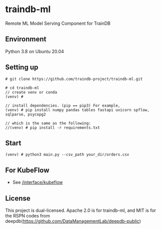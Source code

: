 # traindb-ml
Remote ML Model Serving Component for TrainDB

## Environment
Python 3.8 on Ubuntu 20.04

## Setting up
```
# git clone https://github.com/traindb-project/traindb-ml.git

# cd traindb-ml
// create venv or conda
(venv) #

// install dependencies. (pip == pip3) For example,
(venv) # pip install numpy pandas tables fastapi uvicorn spflow, sqlparse, psycopg2

// which is the same as the following:
//(venv) # pip install -r requirements.txt
```
## Start
```
(venv) # python3 main.py --csv_path your_dir/orders.csv
```

## For KubeFlow
- See [/interface/kubeflow](https://github.com/traindb-project/traindb-ml/tree/main/interface/kubeflow)

## License
This project is dual-licensed. Apache 2.0 is for traindb-ml, and MIT is for the RSPN codes from deepdb(https://github.com/DataManagementLab/deepdb-public)
